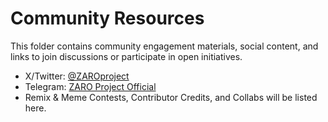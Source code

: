 # Community Resources

This folder contains community engagement materials, social content, and links to join discussions or participate in open initiatives.

- X/Twitter: [@ZAROproject](https://x.com/ZAROproject)
- Telegram: [ZARO Project Official](https://t.me/zaroproject)
- Remix & Meme Contests, Contributor Credits, and Collabs will be listed here.
